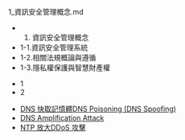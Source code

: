1_資訊安全管理概念.md
 - 1. 資訊安全管理概念
 - 1-1.資訊安全管理系統
 - 1-2.相關法規概論與遵循
 - 1-3.隱私權保護與智慧財產權
 
  * 1
   * 2




- [DNS 快取記憶體DNS Poisoning (DNS Spoofing)]()
- [DNS Amplification Attack]()
- [NTP 放大DDoS 攻擊]()
